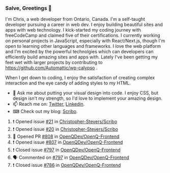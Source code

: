 ### Salve, Greetings 👋

I'm Chris, a web developer from Ontario, Canada. I'm a self-taught developer pursuing a career in web dev. I enjoy building beautiful sites and apps with web technology.
I kick-started my coding journey with freeCodeCamp and claimed five of their certifications.  I currently working on personal projects in JavaScript, especially with React/Next.js, though I'm open to learning other languages and frameworks. I love the web platform and I'm excited by the powerful technolgies which can developers can efficiently build amazing sites and apps with. Lately I've been getting my feet wet with larger projects by contributing to https://github.com/Automattic/wp-calypso .

When I get down to coding, I enjoy the satisfaction of creating complex interaction and the eye candy of adding styles to my HTML. 

- 💬 Ask me about putting your visual design into code. I enjoy CSS, but design isn't my strength, so I'd love to implement your amazing design.
- 📫 Reach me on: [Twitter](https://twitter.com/Christo28120856), [Linkedin](https://www.linkedin.com/in/christopher-stevers-07b9a5204/).
- ⌨ Check out my blog: [Scribo](https://christopherstevers.cf).
<!--
**Christopher-Stevers/Christopher-Stevers** is a ✨ _special_ ✨ repository because its `README.md` (this file) appears on your GitHub profile.

Here are some ideas to get you started:

- 🔭 I’m currently working on ...
- 🌱 I’m currently learning ...
- 👯 I’m looking to collaborate on ...
- 🤔 I’m looking for help with ...
- 😄 Pronouns: ...
- ⚡ Fun fact: ...
-->

<!--START_SECTION:activity-->
1. ❗️ Opened issue [#21](https://github.com/Christopher-Stevers/Scribo/issues/21) in [Christopher-Stevers/Scribo](https://github.com/Christopher-Stevers/Scribo)
2. ❗️ Opened issue [#20](https://github.com/Christopher-Stevers/Scribo/issues/20) in [Christopher-Stevers/Scribo](https://github.com/Christopher-Stevers/Scribo)
3. 💪 Opened PR [#808](https://github.com/OpenQDev/OpenQ-Frontend/pull/808) in [OpenQDev/OpenQ-Frontend](https://github.com/OpenQDev/OpenQ-Frontend)
4. ❗️ Opened issue [#807](https://github.com/OpenQDev/OpenQ-Frontend/issues/807) in [OpenQDev/OpenQ-Frontend](https://github.com/OpenQDev/OpenQ-Frontend)
5. ❗️ Closed issue [#797](https://github.com/OpenQDev/OpenQ-Frontend/issues/797) in [OpenQDev/OpenQ-Frontend](https://github.com/OpenQDev/OpenQ-Frontend)
6. 🗣 Commented on [#797](https://github.com/OpenQDev/OpenQ-Frontend/issues/797) in [OpenQDev/OpenQ-Frontend](https://github.com/OpenQDev/OpenQ-Frontend)
7. ❗️ Closed issue [#786](https://github.com/OpenQDev/OpenQ-Frontend/issues/786) in [OpenQDev/OpenQ-Frontend](https://github.com/OpenQDev/OpenQ-Frontend)
<!--END_SECTION:activity-->
